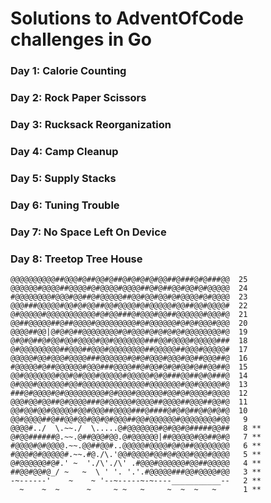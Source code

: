 # Solutions to AdventOfCode challenges in Go

### Day 1: Calorie Counting
### Day 2: Rock Paper Scissors
### Day 3: Rucksack Reorganization
### Day 4: Camp Cleanup
### Day 5: Supply Stacks
### Day 6: Tuning Trouble
### Day 7: No Space Left On Device
### Day 8: Treetop Tree House

```text
@@@@@@@@@@##@@@#@##@@#@##@#@#@#@#@@##@###@#@###@@  25
@@@@@@#@@@@##@@@@#@#@@@@#@@@@##@#@##@@#@@#@#@@@@@  24
#@@@@@@@@#@@@#@@##@#@@@@@##@@#@@#@@#@#@@@@#@#@@@@  23
@@@###@@@@@#@@#@#@@##@@#@@@@#@#@@@@@#@@##@@#@@@@#  22
@#@@@@@#@@@@@@@@@@@#@#@@###@#@@@#@@##@@@@@@#@@@#@  21
@@##@@@@@##@##@@@@#@@@@@@@@@#@#@@@@@@#@#@#@@@#@@@  20
@@@@##@@|@#@#@##@@@@@@@@#@#@@@#@#@#@#@#@@@@@@@@#@  19
@#@#@##@#@@#@@#@@@@#@@#@@@@@@@###@@#@@@@#@@@@@###  18
@#@@@@@@@@@##@@@##@@@#@@@@@@@@##@@@@@##@@@#@@@@@#  17
@@@@@#@@#@@@#@@@@###@@@@@@#@#@#@@@#@@@#@@##@@@##@  16
#@@@@@#@##@@@@@@#@@@###@@@@##@#@@#@#@#@@#@##@@##@  15
@@#@@@@@@@#@@#@#@@@#@@@@@#@@@@@#@#@###@@##@#@###@  14
@#@@@#@@@@@@#@@#@@@@@@@@@@@@@@#@@@@@@@#@@#@@@@@#@  13
###@#@@@@#@#@@@@@@@@@#@#@@@#@@@@@@#@@#@#@@@@#@@@@  12
@@@#@@#@@##@#@@@@###@#@@@@@#@@@@##@@@@##@@@##@@#@  11
@@#@@#@@#@@@@@#@@#@@@##@@@@###@####@#@#@##@#@#@#@  10
@@#@@@@##@##@@#@@#@@#@#@@@##@@#@@@@@@#@@@@@@@@#@@   9
@@@@#../  \.~~./  \.....@#@@@@@@@#@#@@#@#####@@##   8 **
@#@@######@.~~.@##@@@#@@.@#@@@@@@|##@@@@@#@@##@#@   7 **
#@@@@#@#@@@@.~~.@@##@@#..@@@@@#@@@@#@#@##@@@@@@@@   6 **
#@@@#@#@@@@@#.~~.#@./\.'@@#@@@@#@@#@#@@@#@@@#@@@@   5 **
@#@@@@@@#@#.' ~  './\'./\' .#@@@#@@@@@@#@@##@@@@@   4 **
##@@#@@#@_/ ~   ~  \ ' '. '.'.#@@@@@###@@#@@@@#@@   3 **
-~------'    ~    ~ '--~-----~-~----___________--   2 **
  ~    ~  ~      ~     ~ ~   ~     ~  ~  ~   ~      1 **
```